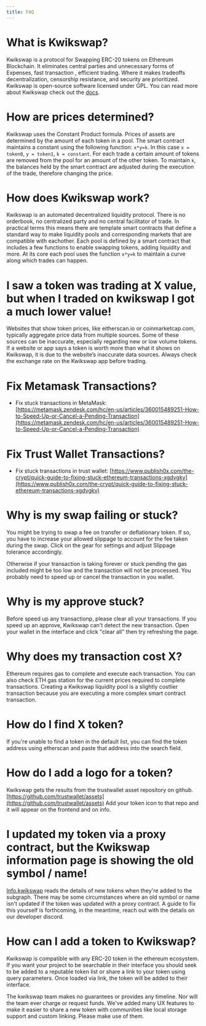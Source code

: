 ```yaml
---
title: FAQ
---
```



# What is Kwikswap?

Kwikswap is a protocol for Swapping ERC-20 tokens on Ethereum Blockchain. It eliminates central parties and unnecessary forms of Expenses, fast transaction , efficient trading. Where it makes tradeoffs decentralization, censorship resistance, and security are prioritized. Kwikswap is open-source software licensed under GPL. You can read more about Kwikswap check out the [docs](/docs/v1/).

# How are prices determined?

Kwikswap uses the Constant Product formula. Prices of assets are determined by the amount of each token in a pool. The smart contract maintains a constant using the following function: `x*y=k`. In this case `x = token0`, `y = token1`, `k = constant`. For each trade a certain amount of tokens are removed from the pool for an amount of the other token. To maintain `k`, the balances held by the smart contract are adjusted during the execution of the trade, therefore changing the price.

# How does Kwikswap work?

Kwikswap is an automated decentralized liquidity protocol. There is no orderbook, no centralized party and no central facilitator of trade. In practical terms this means there are template smart contracts that define a standard way to make liquidity pools and corresponding markets that are compatible with eachother. Each pool is defined by a smart contract that includes a few functions to enable swapping tokens, adding liquidity and more. At its core each pool uses the function `x*y=k` to maintain a curve along which trades can happen.

# I saw a token was trading at X value, but when I traded on kwikswap I got a much lower value!

Websites that show token prices, like eitherscan.io or coinmarketcap.com, typically aggregate price data from multiple sources. Some of these sources can be inaccurate, especially regarding new or low volume tokens. If a website or app says a token is worth more than what it shows on Kwikswap, it is due to the website’s inaccurate data sources. Always check the exchange rate on the Kwikswap app before trading.

# Fix Metamask Transactions?

- Fix stuck transactions in MetaMask: [https://metamask.zendesk.com/hc/en-us/articles/360015489251-How-to-Speed-Up-or-Cancel-a-Pending-Transaction](https://metamask.zendesk.com/hc/en-us/articles/360015489251-How-to-Speed-Up-or-Cancel-a-Pending-Transaction)

# Fix Trust Wallet Transactions?

- Fix stuck transactions in trust wallet: [https://www.publish0x.com/the-crypt/quick-guide-to-fixing-stuck-ethereum-transactions-xgdvgkv](https://www.publish0x.com/the-crypt/quick-guide-to-fixing-stuck-ethereum-transactions-xgdvgkv)

# Why is my swap failing or stuck?

You might be trying to swap a fee on transfer or deflationary token. If so, you have to increase your allowed slippage to account for the fee taken during the swap. Click on the gear for settings and adjust Slippage tolerance accordingly.

Otherwise if your transaction is taking forever or stuck pending the gas included might be too low and the transaction will not be processed. You probably need to speed up or cancel the transaction in you wallet.

# Why is my approve stuck?

Before speed up any transactionp, please clear all your transactions. If you speed up an approve, Kwikswap can't detect the new transaction. Open your wallet in the interface and click "clear all" then try refreshing the page.

# Why does my transaction cost X?

Ethereum requires gas to complete and execute each transaction. You can also check ETH gas station for the current prices required to complete transactions. Creating a Kwikswap liquidity pool is a slightly costlier transaction because you are executing a more complex smart contract transaction. 

# How do I find X token?

If you're unable to find a token in the default list, you can find the token address using etherscan and paste that address into the search field.

# How do I add a logo for a token?

Kwikswap gets the results from the trustwallet asset repository on github. [https://github.com/trustwallet/assets](https://github.com/trustwallet/assets) Add your token icon to that repo and it will appear on the frontend and on info.

# I updated my token via a proxy contract, but the Kwikswap information page is showing the old symbol / name!

[Info.kwikswap](https://info.kwikswap.org/) reads the details of new tokens when they're added to the subgraph. There may be some circumstances where an old symbol or name isn't updated if the token was updated with a proxy contract. A guide to fix this yourself is forthcoming, in the meantime, reach out with the details on our developer discord.

# How can I add a token to Kwikswap?

Kwikswap is compatible with any ERC-20 token in the ethereum ecosystem. If you want your project to be searchable in their interface you should seek to be added to a reputable token list or share a link to your token using query parameters. Once loaded via link, the token will be added to their interface.

The kwikswap team makes no guarantees or provides any timeline. Nor will the team ever charge or request funds. We've added many UX features to make it easier to share a new token with communities like local storage support and custom linking. Please make use of them.


